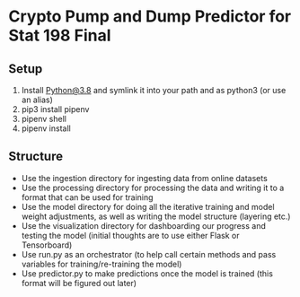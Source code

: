 # Crypto Pump and Dump Predictor for Stat 198 Final


## Setup
1) Install Python@3.8 and symlink it into your path and as python3 (or use an alias)
2) pip3 install pipenv
3) pipenv shell
4) pipenv install

## Structure
- Use the ingestion directory for ingesting data from online datasets
- Use the processing directory for processing the data and writing it to a format that can be used for training
- Use the model directory for doing all the iterative training and model weight adjustments, as well as writing the model structure (layering etc.)
- Use the visualization directory for dashboarding our progress and testing the model (initial thoughts are to use either Flask or Tensorboard)
- Use run.py as an orchestrator (to help call certain methods and pass variables for training/re-training the model)
- Use predictor.py to make predictions once the model is trained (this format will be figured out later)
